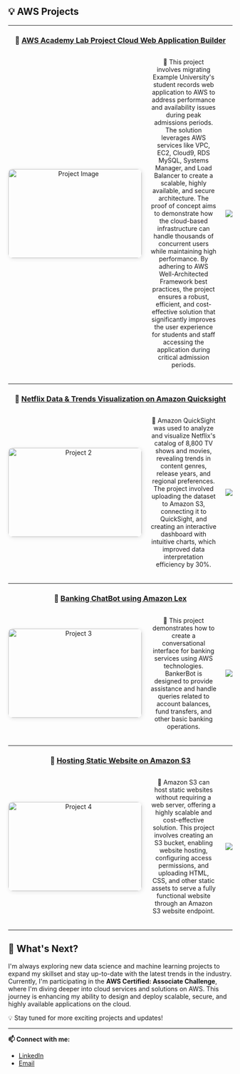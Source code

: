 ## 💡 AWS Projects

---

<div align="center">

### 🌟 [AWS Academy Lab Project Cloud Web Application Builder](https://github.com/Sowmya74/AWS-Academy-Lab-Project-Cloud-Web-Application-Builder)
<div style="display: flex; align-items: center; gap: 20px; margin-bottom: 20px;">
  <a href="https://github.com/Sowmya74/AWS-Academy-Lab-Project-Cloud-Web-Application-Builder">
    <img src="https://github.com/Sowmya74/AWS_Projects/blob/0e12208aa2abdeeb9a9c545cade641a2b2193477/Images/webapp_cloud.jpg" alt="Project Image" style="border-radius: 10px; box-shadow: 2px 2px 10px rgba(0, 0, 0, 0.1);" width="300" height="200"/>
  </a>
  <p>
    📄 This project involves migrating Example University's student records web application to AWS to address performance and availability issues during peak admissions periods. The solution leverages AWS services like VPC, EC2, Cloud9, RDS MySQL, Systems Manager, and Load Balancer to create a scalable, highly available, and secure architecture. The proof of concept aims to demonstrate how the cloud-based infrastructure can handle thousands of concurrent users while maintaining high performance. By adhering to AWS Well-Architected Framework best practices, the project ensures a robust, efficient, and cost-effective solution that significantly improves the user experience for students and staff accessing the application during critical admission periods.
  </p>
  <a href="https://github.com/Sowmya74/AWS-Academy-Lab-Project-Cloud-Web-Application-Builder">
    <img src="https://img.shields.io/badge/View%20Repository-100000?style=for-the-badge&logo=github&logoColor=white&labelColor=black&color=black">
  </a>
</div>

---

### 🌟 [Netflix Data & Trends Visualization on Amazon Quicksight](https://github.com/Sowmya74/AWS_Projects/tree/0e12208aa2abdeeb9a9c545cade641a2b2193477/Netflix%20Data%20%26%20Trends%20Visualization%20on%20Amazon%20Quicksight)
<div style="display: flex; align-items: center; gap: 20px; margin-bottom: 20px;">
  <a href="https://github.com/Sowmya74/AWS_Projects/tree/0e12208aa2abdeeb9a9c545cade641a2b2193477/Netflix%20Data%20%26%20Trends%20Visualization%20on%20Amazon%20Quicksight">
    <img src="https://github.com/Sowmya74/AWS_Projects/blob/0e12208aa2abdeeb9a9c545cade641a2b2193477/Images/data_visualization.png" alt="Project 2" style="border-radius: 10px; box-shadow: 2px 2px 10px rgba(0, 0, 0, 0.1);" width="300" height="200"/>
  </a>
  <p>
    📄 Amazon QuickSight was used to analyze and visualize Netflix's catalog of 8,800 TV shows and movies, revealing trends in content genres, release years, and regional preferences. The project involved uploading the dataset to Amazon S3, connecting it to QuickSight, and creating an interactive dashboard with intuitive charts, which improved data interpretation efficiency by 30%.
  </p>
  <a href="https://github.com/Sowmya74/AWS_Projects/tree/0e12208aa2abdeeb9a9c545cade641a2b2193477/Netflix%20Data%20%26%20Trends%20Visualization%20on%20Amazon%20Quicksight">
    <img src="https://img.shields.io/badge/View%20Repository-100000?style=for-the-badge&logo=github&logoColor=white&labelColor=black&color=black">
  </a>
</div>

---

### 🌟 [Banking ChatBot using Amazon Lex](https://github.com/Sowmya74/Banking_ChatBot_using_Amazon_Lex)
<div style="display: flex; align-items: center; gap: 20px; margin-bottom: 20px;">
  <a href="https://github.com/Sowmya74/Banking_ChatBot_using_Amazon_Lex">
    <img src="https://github.com/Sowmya74/AWS_Projects/blob/0e12208aa2abdeeb9a9c545cade641a2b2193477/Images/Bank_Chatbot.png" alt="Project 3" style="border-radius: 10px; box-shadow: 2px 2px 10px rgba(0, 0, 0, 0.1);" width="300" height="200"/>
  </a>
  <p>
    📄 This project demonstrates how to create a conversational interface for banking services using AWS technologies. BankerBot is designed to provide assistance and handle queries related to account balances, fund transfers, and other basic banking operations.
  </p>
  <a href="https://github.com/Sowmya74/Banking_ChatBot_using_Amazon_Lex">
    <img src="https://img.shields.io/badge/View%20Repository-100000?style=for-the-badge&logo=github&logoColor=white&labelColor=black&color=black">
  </a>
</div>

---

### 🌟 [Hosting Static Website on Amazon S3](https://github.com/Sowmya74/AWS_Projects/blob/0e12208aa2abdeeb9a9c545cade641a2b2193477/Hosting%20a%20static%20website%20on%20Amazon%20S3.pdf)
<div style="display: flex; align-items: center; gap: 20px; margin-bottom: 20px;">
  <a href="https://github.com/Sowmya74/AWS_Projects/blob/0e12208aa2abdeeb9a9c545cade641a2b2193477/Hosting%20a%20static%20website%20on%20Amazon%20S3.pdf">
    <img src="https://github.com/Sowmya74/AWS_Projects/blob/0e12208aa2abdeeb9a9c545cade641a2b2193477/Images/Static_page.png" alt="Project 4" style="border-radius: 10px; box-shadow: 2px 2px 10px rgba(0, 0, 0, 0.1);" width="300" height="200"/>
  </a>
  <p>
    📄 Amazon S3 can host static websites without requiring a web server, offering a highly scalable and cost-effective solution. This project involves creating an S3 bucket, enabling website hosting, configuring access permissions, and uploading HTML, CSS, and other static assets to serve a fully functional website through an Amazon S3 website endpoint.
  </p>
  <a href="https://github.com/Sowmya74/AWS_Projects/blob/0e12208aa2abdeeb9a9c545cade641a2b2193477/Hosting%20a%20static%20website%20on%20Amazon%20S3.pdf">
    <img src="https://img.shields.io/badge/View%20Repository-100000?style=for-the-badge&logo=github&logoColor=white&labelColor=black&color=black">
  </a>
</div>

</div>

---

## 🚀 What's Next?

I'm always exploring new data science and machine learning projects to expand my skillset and stay up-to-date with the latest trends in the industry. Currently, I'm participating in the **AWS Certified: Associate Challenge**, where I'm diving deeper into cloud services and solutions on AWS. This journey is enhancing my ability to design and deploy scalable, secure, and highly available applications on the cloud.

💡 Stay tuned for more exciting projects and updates!

---

**📫 Connect with me:**

- [LinkedIn](https://www.linkedin.com/in/sowmya-vara/)
- [Email](mailto:sowmyavara26@gmail.com)



